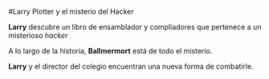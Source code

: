 #Larry Plotter y el misterio del Hacker

**Larry** descubre un libro de ensamblador y compliadores que pertenece a un 
misterioso *hacker*

A lo largo de la historia, **Ballmermort** está de todo el misterio.

**Larry** y el director del colegio encuentran una nueva forma de combatirle.
